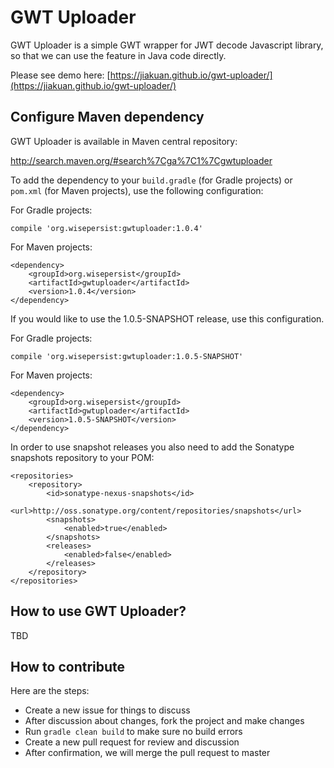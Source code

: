 # GWT Uploader

GWT Uploader is a simple GWT wrapper for JWT decode Javascript library, so that we can use the feature in Java code directly.

Please see demo here: [https://jiakuan.github.io/gwt-uploader/](https://jiakuan.github.io/gwt-uploader/)

## Configure Maven dependency

GWT Uploader is available in Maven central repository:

http://search.maven.org/#search%7Cga%7C1%7Cgwtuploader

To add the dependency to your `build.gradle` (for Gradle projects) or `pom.xml` (for Maven projects), use the following configuration:

For Gradle projects:

```
compile 'org.wisepersist:gwtuploader:1.0.4'
```

For Maven projects:

```
<dependency>
    <groupId>org.wisepersist</groupId>
    <artifactId>gwtuploader</artifactId>
    <version>1.0.4</version>
</dependency>
```

If you would like to use the 1.0.5-SNAPSHOT release, use this configuration.

For Gradle projects:

```
compile 'org.wisepersist:gwtuploader:1.0.5-SNAPSHOT'
```

For Maven projects:

```
<dependency>
    <groupId>org.wisepersist</groupId>
    <artifactId>gwtuploader</artifactId>
    <version>1.0.5-SNAPSHOT</version>
</dependency>
```

In order to use snapshot releases you also need to add the Sonatype snapshots repository to your POM:

```
<repositories>
    <repository>
        <id>sonatype-nexus-snapshots</id>
        <url>http://oss.sonatype.org/content/repositories/snapshots</url>
        <snapshots>
            <enabled>true</enabled>
        </snapshots>
        <releases>
            <enabled>false</enabled>
        </releases>
    </repository>
</repositories>
```

## How to use GWT Uploader?

TBD

## How to contribute

Here are the steps:

* Create a new issue for things to discuss
* After discussion about changes, fork the project and make changes
* Run `gradle clean build` to make sure no build errors
* Create a new pull request for review and discussion
* After confirmation, we will merge the pull request to master
